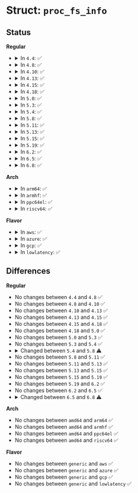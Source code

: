 # Struct: <code>proc_fs_info</code>

## Status
<b>Regular</b>
<ul>
<li>
<details>
<summary>In <code>4.4</code>: ✅</summary>

```c
struct proc_fs_info {
    int flag;
    const char *str;
};
```
</details>
</li>
<li>
<details>
<summary>In <code>4.8</code>: ✅</summary>

```c
struct proc_fs_info {
    int flag;
    const char *str;
};
```
</details>
</li>
<li>
<details>
<summary>In <code>4.10</code>: ✅</summary>

```c
struct proc_fs_info {
    int flag;
    const char *str;
};
```
</details>
</li>
<li>
<details>
<summary>In <code>4.13</code>: ✅</summary>

```c
struct proc_fs_info {
    int flag;
    const char *str;
};
```
</details>
</li>
<li>
<details>
<summary>In <code>4.15</code>: ✅</summary>

```c
struct proc_fs_info {
    int flag;
    const char *str;
};
```
</details>
</li>
<li>
<details>
<summary>In <code>4.18</code>: ✅</summary>

```c
struct proc_fs_info {
    int flag;
    const char *str;
};
```
</details>
</li>
<li>
<details>
<summary>In <code>5.0</code>: ✅</summary>

```c
struct proc_fs_info {
    int flag;
    const char *str;
};
```
</details>
</li>
<li>
<details>
<summary>In <code>5.3</code>: ✅</summary>

```c
struct proc_fs_info {
    int flag;
    const char *str;
};
```
</details>
</li>
<li>
<details>
<summary>In <code>5.4</code>: ✅</summary>

```c
struct proc_fs_info {
    int flag;
    const char *str;
};
```
</details>
</li>
<li>
<details>
<summary>In <code>5.8</code>: ✅</summary>

```c
struct proc_fs_info {
    struct pid_namespace *pid_ns;
    struct dentry *proc_self;
    struct dentry *proc_thread_self;
    kgid_t pid_gid;
    enum proc_hidepid hide_pid;
    enum proc_pidonly pidonly;
};
```
</details>
</li>
<li>
<details>
<summary>In <code>5.11</code>: ✅</summary>

```c
struct proc_fs_info {
    struct pid_namespace *pid_ns;
    struct dentry *proc_self;
    struct dentry *proc_thread_self;
    kgid_t pid_gid;
    enum proc_hidepid hide_pid;
    enum proc_pidonly pidonly;
};
```
</details>
</li>
<li>
<details>
<summary>In <code>5.13</code>: ✅</summary>

```c
struct proc_fs_info {
    struct pid_namespace *pid_ns;
    struct dentry *proc_self;
    struct dentry *proc_thread_self;
    kgid_t pid_gid;
    enum proc_hidepid hide_pid;
    enum proc_pidonly pidonly;
};
```
</details>
</li>
<li>
<details>
<summary>In <code>5.15</code>: ✅</summary>

```c
struct proc_fs_info {
    struct pid_namespace *pid_ns;
    struct dentry *proc_self;
    struct dentry *proc_thread_self;
    kgid_t pid_gid;
    enum proc_hidepid hide_pid;
    enum proc_pidonly pidonly;
};
```
</details>
</li>
<li>
<details>
<summary>In <code>5.19</code>: ✅</summary>

```c
struct proc_fs_info {
    struct pid_namespace *pid_ns;
    struct dentry *proc_self;
    struct dentry *proc_thread_self;
    kgid_t pid_gid;
    enum proc_hidepid hide_pid;
    enum proc_pidonly pidonly;
};
```
</details>
</li>
<li>
<details>
<summary>In <code>6.2</code>: ✅</summary>

```c
struct proc_fs_info {
    struct pid_namespace *pid_ns;
    struct dentry *proc_self;
    struct dentry *proc_thread_self;
    kgid_t pid_gid;
    enum proc_hidepid hide_pid;
    enum proc_pidonly pidonly;
};
```
</details>
</li>
<li>
<details>
<summary>In <code>6.5</code>: ✅</summary>

```c
struct proc_fs_info {
    struct pid_namespace *pid_ns;
    struct dentry *proc_self;
    struct dentry *proc_thread_self;
    kgid_t pid_gid;
    enum proc_hidepid hide_pid;
    enum proc_pidonly pidonly;
};
```
</details>
</li>
<li>
<details>
<summary>In <code>6.8</code>: ✅</summary>

```c
struct proc_fs_info {
    struct pid_namespace *pid_ns;
    struct dentry *proc_self;
    struct dentry *proc_thread_self;
    kgid_t pid_gid;
    enum proc_hidepid hide_pid;
    enum proc_pidonly pidonly;
    struct callback_head rcu;
};
```
</details>
</li>
</ul>
<b>Arch</b>
<ul>
<li>
<details>
<summary>In <code>arm64</code>: ✅</summary>

```c
struct proc_fs_info {
    int flag;
    const char *str;
};
```
</details>
</li>
<li>
<details>
<summary>In <code>armhf</code>: ✅</summary>

```c
struct proc_fs_info {
    int flag;
    const char *str;
};
```
</details>
</li>
<li>
<details>
<summary>In <code>ppc64el</code>: ✅</summary>

```c
struct proc_fs_info {
    int flag;
    const char *str;
};
```
</details>
</li>
<li>
<details>
<summary>In <code>riscv64</code>: ✅</summary>

```c
struct proc_fs_info {
    int flag;
    const char *str;
};
```
</details>
</li>
</ul>
<b>Flavor</b>
<ul>
<li>
<details>
<summary>In <code>aws</code>: ✅</summary>

```c
struct proc_fs_info {
    int flag;
    const char *str;
};
```
</details>
</li>
<li>
<details>
<summary>In <code>azure</code>: ✅</summary>

```c
struct proc_fs_info {
    int flag;
    const char *str;
};
```
</details>
</li>
<li>
<details>
<summary>In <code>gcp</code>: ✅</summary>

```c
struct proc_fs_info {
    int flag;
    const char *str;
};
```
</details>
</li>
<li>
<details>
<summary>In <code>lowlatency</code>: ✅</summary>

```c
struct proc_fs_info {
    int flag;
    const char *str;
};
```
</details>
</li>
</ul>

## Differences
<b>Regular</b>
<ul>
<li>
No changes between <code>4.4</code> and <code>4.8</code> ✅
</li>
<li>
No changes between <code>4.8</code> and <code>4.10</code> ✅
</li>
<li>
No changes between <code>4.10</code> and <code>4.13</code> ✅
</li>
<li>
No changes between <code>4.13</code> and <code>4.15</code> ✅
</li>
<li>
No changes between <code>4.15</code> and <code>4.18</code> ✅
</li>
<li>
No changes between <code>4.18</code> and <code>5.0</code> ✅
</li>
<li>
No changes between <code>5.0</code> and <code>5.3</code> ✅
</li>
<li>
No changes between <code>5.3</code> and <code>5.4</code> ✅
</li>
<li>
<details>
<summary>Changed between <code>5.4</code> and <code>5.8</code> ⚠️</summary>
<ul>
<li>
<b>Field added. </b>
<code>struct pid_namespace *pid_ns</code>
</li>
<li>
<b>Field added. </b>
<code>struct dentry *proc_self</code>
</li>
<li>
<b>Field added. </b>
<code>struct dentry *proc_thread_self</code>
</li>
<li>
<b>Field added. </b>
<code>kgid_t pid_gid</code>
</li>
<li>
<b>Field added. </b>
<code>enum proc_hidepid hide_pid</code>
</li>
<li>
<b>Field added. </b>
<code>enum proc_pidonly pidonly</code>
</li>
<li>
<b>Field removed. </b>
<code>int flag</code>
</li>
<li>
<b>Field removed. </b>
<code>const char *str</code>
</li>
</ul>
</details>
</li>
<li>
No changes between <code>5.8</code> and <code>5.11</code> ✅
</li>
<li>
No changes between <code>5.11</code> and <code>5.13</code> ✅
</li>
<li>
No changes between <code>5.13</code> and <code>5.15</code> ✅
</li>
<li>
No changes between <code>5.15</code> and <code>5.19</code> ✅
</li>
<li>
No changes between <code>5.19</code> and <code>6.2</code> ✅
</li>
<li>
No changes between <code>6.2</code> and <code>6.5</code> ✅
</li>
<li>
<details>
<summary>Changed between <code>6.5</code> and <code>6.8</code> ⚠️</summary>
<ul>
<li>
<b>Field added. </b>
<code>struct callback_head rcu</code>
</li>
</ul>
</details>
</li>
</ul>
<b>Arch</b>
<ul>
<li>
No changes between <code>amd64</code> and <code>arm64</code> ✅
</li>
<li>
No changes between <code>amd64</code> and <code>armhf</code> ✅
</li>
<li>
No changes between <code>amd64</code> and <code>ppc64el</code> ✅
</li>
<li>
No changes between <code>amd64</code> and <code>riscv64</code> ✅
</li>
</ul>
<b>Flavor</b>
<ul>
<li>
No changes between <code>generic</code> and <code>aws</code> ✅
</li>
<li>
No changes between <code>generic</code> and <code>azure</code> ✅
</li>
<li>
No changes between <code>generic</code> and <code>gcp</code> ✅
</li>
<li>
No changes between <code>generic</code> and <code>lowlatency</code> ✅
</li>
</ul>

